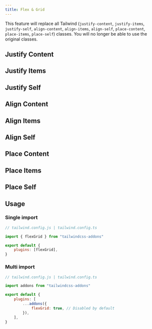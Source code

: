 ```yaml
---
title: Flex & Grid
---
```


<script>
	import UtilsTable from "$lib/UtilsTable.svelte"
	import { getUtilities } from "$utils/tailwind.js"
	import { flexGrid } from "tailwindcss-addons"
	const utilities = getUtilities(flexGrid.handler)

	const justifyContent = getUtilsOfASpesificClass(".jc")
	const justifyItems = getUtilsOfASpesificClass(".ji")
	const justifySelf = getUtilsOfASpesificClass(".js")
	const alignContent = getUtilsOfASpesificClass(".ac")
	const alignItems = getUtilsOfASpesificClass(".ai")
	const alignSelf = getUtilsOfASpesificClass(".as")
	const placeContent = getUtilsOfASpesificClass(".pc")
	const placeItems = getUtilsOfASpesificClass(".pi")
	const placeSelf = getUtilsOfASpesificClass(".ps")

	function getUtilsOfASpesificClass(classStartsWith) {
		const utils = Object.entries(utilities).filter(util => {
			const className = util[0]
			return className.startsWith(classStartsWith)
		})
		return Object.fromEntries(utils)
	}
</script>

This feature will replace all Tailwind (`justify-content`, `justify-items`, `justify-self`, `align-content`, `align-items`, `align-self`, `place-content`, `place-items`, `place-self`) classes. You will no longer be able to use the original classes.

## Justify Content

<UtilsTable utilities={justifyContent} />

## Justify Items

<UtilsTable utilities={justifyItems} />

## Justify Self

<UtilsTable utilities={justifySelf} />

## Align Content

<UtilsTable utilities={alignContent} />

## Align Items

<UtilsTable utilities={alignItems} />

## Align Self

<UtilsTable utilities={alignSelf} />

## Place Content

<UtilsTable utilities={placeContent} />

## Place Items

<UtilsTable utilities={placeItems} />

## Place Self

<UtilsTable utilities={placeSelf} />

## Usage

### Single import

```js
// tailwind.config.js | tailwind.config.ts

import { flexGrid } from "tailwindcss-addons"

export default {
    plugins: [flexGrid],
}
```

### Multi import

```js
// tailwind.config.js | tailwind.config.ts

import addons from "tailwindcss-addons"

export default {
    plugins: [
        ...addons({
            flexGrid: true, // Disabled by default
        }),
    ],
}
```
